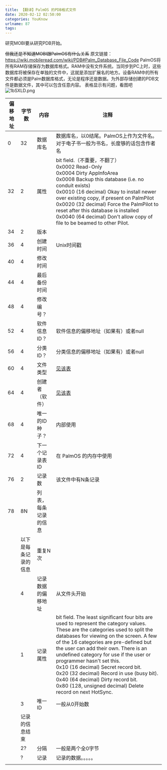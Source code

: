 ```yaml
---
title: 【翻译】PalmOS 的PDB格式文件
date: 2020-02-12 02:50:00
categories: YouKnow
urlname: 87
tags:
---
```

<!--markdown-->研究MOBI要从研究PDB开始。
~~但我还是不知道MOBI跟PalmOS有什么关系~~
原文链接：<https://wiki.mobileread.com/wiki/PDB#Palm_Database_File_Code>
PalmOS将所有RAM存储保存为数据库格式。RAM中没有文件系统。当同步到PC上时，这些数据库将被保存在单独的文件中，这就是添加扩展名的地方。设备RAM中的所有文件都必须是Palm数据库格式，无论是程序还是数据。为外部存储创建的PDB文件是数据文件，其中可以包含任意内容。
表格显示有问题，看图吧  
![1bSXLD.png](https://s2.ax1x.com/2020/02/12/1bSXLD.png)

| 偏移地址 | 字节数               | 内容                 | 注释                                                         |
| -------- | -------------------- | -------------------- | ------------------------------------------------------------ |
| 0        | 32                   | 数据库名             | 数据库名，以0结尾。PalmOS上作为文件名。对于电子书一般为书名，长度够的话包含作者名 |
| 32       | 2                    | 属性                 | bit field.（不重要，不翻了）<br>0x0002 Read-Only<br>0x0004 Dirty AppInfoArea<br>0x0008 Backup this database (i.e. no conduit exists)<br>0x0010 (16 decimal) Okay to install newer over existing copy, if present on PalmPilot<br>0x0020 (32 decimal) Force the PalmPilot to reset after this database is installed<br>0x0040 (64 decimal) Don't allow copy of file to be beamed to other Pilot. |
| 34       | 2                    | 版本                 |                                                              |
| 36       | 4                    | 创建时间             | Unix时间戳                                                   |
| 40       | 4                    | 修改时间             |                                                              |
| 44       | 4                    | 最后备份时间         |                                                              |
| 48       | 4                    | 修改编号？           |                                                              |
| 52       | 4                    | 软件信息ID？         | 软件信息的偏移地址（如果有）或者null                         |
| 56       | 4                    | 分类ID？             | 分类信息的偏移地址（如果有）或者null                         |
| 60       | 4                    | 文件类型             | [见该表](https://wiki.mobileread.com/wiki/PDB#Palm_Database_File_Code) |
| 64       | 4                    | 创建者（软件）       | [见该表](https://wiki.mobileread.com/wiki/PDB#Palm_Database_File_Code) |
| 68       | 4                    | 唯一的ID种子？       | 内部使用                                                     |
| 72       | 4                    | 下一个记录表ID       | 在 PalmOS 的内存中使用                                       |
| 76       | 2                    | 记录数               | 该文件中有N条记录                                            |
| 78       | 8N                   | 列表，每条记录的信息 |                                                              |
|          | 以下是每条记录的信息 | 重复N次              |                                                              |
|          | 4                    | 记录数据的偏移地址   | 从文件头开始                                                 |
|          | 1                    | 记录属性             | bit field. The least significant four bits are used to represent the category values. These are the categories used to split the databases for viewing on the screen. A few of the 16 categories are pre-defined but the user can add their own. There is an undefined category for use if the user or programmer hasn't set this.<br>0x10 (16 decimal) Secret record bit.<br>0x20 (32 decimal) Record in use (busy bit).<br>0x40 (64 decimal) Dirty record bit.<br>0x80 (128, unsigned decimal) Delete record on next HotSync. |
|          | 3                    | 唯一ID               | 一般从0开始数                                                |
|          | 记录的信息结束       |                      |                                                              |
|          | 2?                   | 分隔                 | 一般是两个全0字节                                            |
|          | ?                    | 记录                 | 记录的数据。。。。。                                         |
|          |                      |                      |                                                              |

